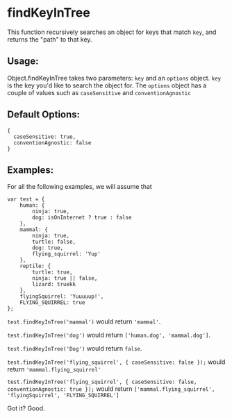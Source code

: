 findKeyInTree
=============

This function recursively searches an object for keys that match `key`, and
returns the "path" to that key.

Usage:
------

Object.findKeyInTree takes two parameters: `key` and an `options` object. `key` is
the key you'd like to search the object for. The `options` object has a couple of
values such as `caseSensitive` and `conventionAgnostic`

Default Options:
------
    {
      caseSensitive: true,
      conventionAgnostic: false
    }

Examples:
---------
For all the following examples, we will assume that

    var test = {
        human: {
            ninja: true,
            dog: isOnInternet ? true : false
        },
        mammal: {
            ninja: true,
            turtle: false,
            dog: true,
            flying_squirrel: 'Yup'
        },
        reptile: {
            turtle: true,
            ninja: true || false,
            lizard: truekk
        },
        flyingSquirrel: 'Yuuuuup!',
        FLYING_SQUIRREL: true
    };

`test.findKeyInTree('mammal')` would return `'mammal'`.

`test.findKeyInTree('dog')` would return `['human.dog', 'mammal.dog']`.

`test.findKeyInTree('Dog')` would return `false`.

`test.findKeyInTree('flying_squirrel', { caseSensitive: false });` would return `'mammal.flying_squirrel'`

`test.findKeyInTree('flying_squirrel', { caseSensitive: false, conventionAgnostic: true });` would return `['mammal.flying_squirrel', 'flyingSquirrel', 'FLYING_SQUIRREL']`

Got it? Good.
